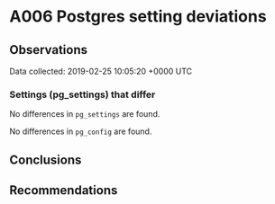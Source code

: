 # A006 Postgres setting deviations #

## Observations ##
Data collected: 2019-02-25 10:05:20 +0000 UTC  

### Settings (pg_settings) that differ ###

No differences in `pg_settings` are found.


No differences in `pg_config` are found.



## Conclusions ##


## Recommendations ##

